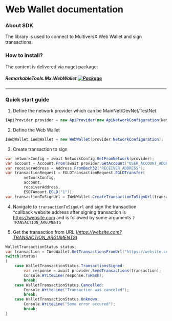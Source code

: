 # Web Wallet documentation

### About SDK
The library is used to connect to MultiversX Web Wallet and sign transactions.

### How to install?
The content is delivered via nuget package:
##### RemarkableTools.Mx.WebWallet [![Package](https://img.shields.io/nuget/v/RemarkableTools.Mx.WebWallet)](https://www.nuget.org/packages/RemarkableTools.Mx.WebWallet/)

---

### Quick start guide
1. Define the network provider which can be MainNet/DevNet/TestNet
```csharp
IApiProvider provider = new ApiProvider(new ApiNetworkConfiguration(Network.DevNet));
```

2. Define the Web Wallet
```csharp
IWebWallet IWebWallet = new WebWallet(provider.NetworkConfiguration);
```

3. Create transaction to sign
```csharp
var networkConfig = await NetworkConfig.GetFromNetwork(provider);
var account = Account.From(await provider.GetAccount("USER_ACCOUNT_ADDRESS"));
var receiverAddress = Address.FromBech32("RECEIVER_ADDRESS");
var transactionRequest = EGLDTransactionRequest.EGLDTransfer(
        networkConfig,
        account,
        receiverAddress,
        ESDTAmount.EGLD("1"));
var transactionToSignUrl = IWebWallet.CreateTransactionToSignUrl(transactionRequest, "https://website.com");
```
4. Navigate to `transactionToSignUrl` and sign the transaction<br />
*callback website address after signing transaction is https://website.com and is followed by some arguments `?TRANSACTION_ARGUMENTS`

5. Get the transaction from URL (*https://website.com?TRANSACTION_ARGUMENTS*)
```csharp
WalletTransactionStatus status;
var transaction = IWebWallet.GetTransactionsFromUrl("https://website.com?TRANSACTION_ARGUMENTS", out status);
switch(status)
{
    case WalletTransactionStatus.TransactionsSigned:
        var response = await provider.SendTransactions(transaction);
        Console.WriteLine(response.TxHash);
        break;
    case WalletTransactionStatus.Cancelled:
        Console.WriteLine("Transaction was canceled");
        break;
    case WalletTransactionStatus.Unknown:
        Console.WriteLine("Some error occured");
        break;
}
```
